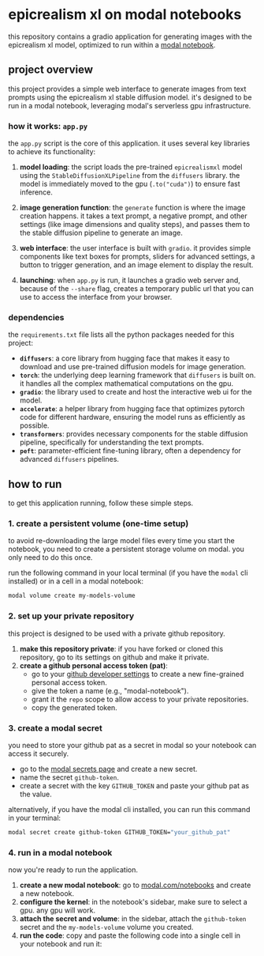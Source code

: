 # epicrealism xl on modal notebooks

this repository contains a gradio application for generating images with the epicrealism xl model, optimized to run within a [modal notebook](https://modal.com/notebooks).

## project overview

this project provides a simple web interface to generate images from text prompts using the epicrealism xl stable diffusion model. it's designed to be run in a modal notebook, leveraging modal's serverless gpu infrastructure.

### how it works: `app.py`

the `app.py` script is the core of this application. it uses several key libraries to achieve its functionality:

1.  **model loading**: the script loads the pre-trained `epicrealismxl` model using the `StableDiffusionXLPipeline` from the `diffusers` library. the model is immediately moved to the gpu (`.to("cuda")`) to ensure fast inference.

2.  **image generation function**: the `generate` function is where the image creation happens. it takes a text prompt, a negative prompt, and other settings (like image dimensions and quality steps), and passes them to the stable diffusion pipeline to generate an image.

3.  **web interface**: the user interface is built with `gradio`. it provides simple components like text boxes for prompts, sliders for advanced settings, a button to trigger generation, and an image element to display the result.

4.  **launching**: when `app.py` is run, it launches a gradio web server and, because of the `--share` flag, creates a temporary public url that you can use to access the interface from your browser.

### dependencies

the `requirements.txt` file lists all the python packages needed for this project:

*   **`diffusers`**: a core library from hugging face that makes it easy to download and use pre-trained diffusion models for image generation.
*   **`torch`**: the underlying deep learning framework that `diffusers` is built on. it handles all the complex mathematical computations on the gpu.
*   **`gradio`**: the library used to create and host the interactive web ui for the model.
*   **`accelerate`**: a helper library from hugging face that optimizes pytorch code for different hardware, ensuring the model runs as efficiently as possible.
*   **`transformers`**: provides necessary components for the stable diffusion pipeline, specifically for understanding the text prompts.
*   **`peft`**: parameter-efficient fine-tuning library, often a dependency for advanced `diffusers` pipelines.

## how to run

to get this application running, follow these simple steps.

### 1. create a persistent volume (one-time setup)

to avoid re-downloading the large model files every time you start the notebook, you need to create a persistent storage volume on modal. you only need to do this once.

run the following command in your local terminal (if you have the `modal` cli installed) or in a cell in a modal notebook:

```bash
modal volume create my-models-volume
```

### 2. set up your private repository

this project is designed to be used with a private github repository.

1.  **make this repository private**: if you have forked or cloned this repository, go to its settings on github and make it private.
2.  **create a github personal access token (pat)**:
    *   go to your [github developer settings](https://github.com/settings/tokens?type=beta) to create a new fine-grained personal access token.
    *   give the token a name (e.g., "modal-notebook").
    *   grant it the `repo` scope to allow access to your private repositories.
    *   copy the generated token.

### 3. create a modal secret

you need to store your github pat as a secret in modal so your notebook can access it securely.

*   go to the [modal secrets page](https://modal.com/secrets) and create a new secret.
*   name the secret `github-token`.
*   create a secret with the key `GITHUB_TOKEN` and paste your github pat as the value.

alternatively, if you have the modal cli installed, you can run this command in your terminal:

```bash
modal secret create github-token GITHUB_TOKEN="your_github_pat"
```

### 4. run in a modal notebook

now you're ready to run the application.

1.  **create a new modal notebook**: go to [modal.com/notebooks](https://modal.com/notebooks) and create a new notebook.
2.  **configure the kernel**: in the notebook's sidebar, make sure to select a gpu. any gpu will work.
3.  **attach the secret and volume**: in the sidebar, attach the `github-token` secret and the `my-models-volume` volume you created.
4.  **run the code**: copy and paste the following code into a single cell in your notebook and run it:

```